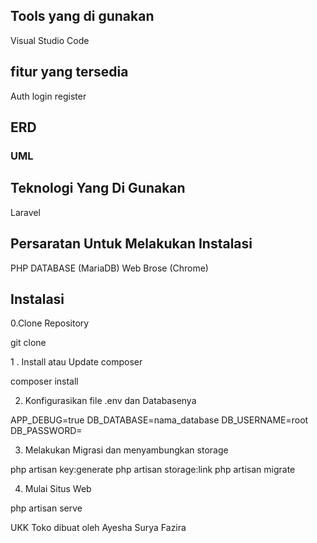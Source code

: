 

## Tools yang di gunakan

Visual Studio Code

## fitur yang tersedia
Auth
  login
  register
## ERD



### UML



## Teknologi Yang Di Gunakan
  Laravel
  
## Persaratan Untuk Melakukan Instalasi
  PHP
  DATABASE (MariaDB)
  Web Brose (Chrome)

## Instalasi
0.Clone Repository

git clone

  1 . Install atau Update composer

composer install

2. Konfigurasikan file .env dan Databasenya

APP_DEBUG=true
DB_DATABASE=nama_database
DB_USERNAME=root
DB_PASSWORD=

3. Melakukan Migrasi dan menyambungkan storage

php artisan key:generate
php artisan storage:link
php artisan migrate

4. Mulai Situs Web

php artisan serve


UKK Toko dibuat oleh Ayesha Surya Fazira
